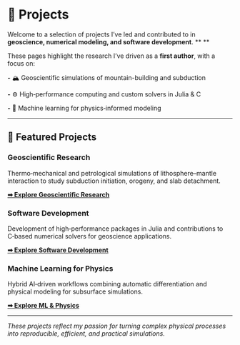 # 🔬 Projects

Welcome to a selection of projects I’ve led and contributed to in **geoscience, numerical modeling, and software development**. ** **

These pages highlight the research I’ve driven as a **first author**, with a focus on:

**-** 🏔 Geoscientific simulations of mountain-building and subduction

**-** ⚙️ High‑performance computing and custom solvers in Julia & C

**-** 🧠 Machine learning for physics‑informed modeling

---

## 📌 Featured Projects

### **Geoscientific Research**

Thermo‑mechanical and petrological simulations of lithosphere–mantle interaction to study subduction initiation, orogeny, and slab detachment.

**[**➡ Explore Geoscientific Research**](/projects/geoscientific_modelling)**

### **Software Development**

Development of high‑performance packages in Julia and contributions to C‑based numerical solvers for geoscience applications.

**[**➡ Explore Software Development**](**/projects/software**)**

### **Machine Learning for Physics**

Hybrid AI‑driven workflows combining automatic differentiation and physical modeling for subsurface simulations.

**[**➡ Explore ML & Physics**](**/projects/ml-physics**)**

---

*These projects reflect my passion for turning complex physical processes into reproducible, efficient, and practical simulations.*
